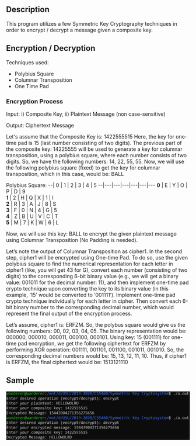 ## Description

This program utilizes a few Symmetric Key Cryptography techniques 
in order to encrypt / decrypt a message given a composite key.

## Encryption / Decryption

Techniques used:
* Polybius Square
* Columnar Transposition
* One Time Pad

### Encryption Process

Input: i) Composite Key, ii) Plaintext Message (non case-sensitive)

Output: Ciphertext Message


Let's assume that the Composite Key is: 1422555515
Here, the key for one-time pad is 15 (last number consisting of two digits). The previous part of
the composite key: 14225555 will be used to generate a key for columnar transposition, using a
polybius square, where each number consists of two digits. So, we have the following numbers:
14, 22, 55, 55. Now, we will use the following polybius square (fixed) to get
the key for columnar transposition, which in this case, would be: BALL


Polybius Square:
--| 0 | 1 | 2 | 3 | 4 | 5
--|---|---|---|---|---|---
**0** | E | Y | O | P | D | 9  
**1** | 2 | H | Q | X | 1 | I  
**2** | R | 3 | A | J | 8 | S  
**3** | F | 0 | N | 4 | G | 5  
**4** | Z | B | U | V | C | T  
**5** | M | 7 | K | W | 6 | L  

Now, we will use this key: BALL to encrypt the given plaintext message using Columnar
Transposition (No Padding is needed).

Let’s note the output of Columnar Transposition as cipher1. In the second step, cipher1 will be
encrypted using One-time Pad. To do so, use the given polybius square to find the numerical
representation for each letter in cipher1 (like, you will get 43 for G), convert each number
(consisting of two digits) to the corresponding 6-bit binary value (e.g., we will get a binary value:
001011 for the decimal number: 11), and then implement one-time pad crypto technique upon
converting the key to its binary value (in this example, ‘15’ would be converted to ‘001111’).
Implement one-time pad crypto technique individually for each letter in cipher. Then convert
each 6-bit binary number to the corresponding decimal number, which would represent the final
output of the encryption process.

Let’s assume, cipher1 is: ERFZM. So, the polybus square would give us the following numbers:
00, 02, 03, 04, 05. The binary representation would be: 000000, 000010, 000011, 000100,
000101. Using key: 15 (001111) for one-time pad encryption, we get the following ciphertext for
ERFZM by performing XOR operation: 001111, 001101, 001100, 001011, 001010. So, the
corresponding decimal numbers would be: 15, 13, 12, 11, 10. Thus, if cipher1 is ERFZM, the
final ciphertext would be: 1513121110

## Sample

![sample](screenshots/sample.jpg)